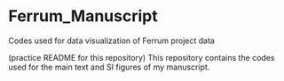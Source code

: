 # Ferrum_Manuscript
Codes used for data visualization of Ferrum project data

(practice README for this repository)
This repository contains the codes used for the main text and SI figures of my manuscript. 
